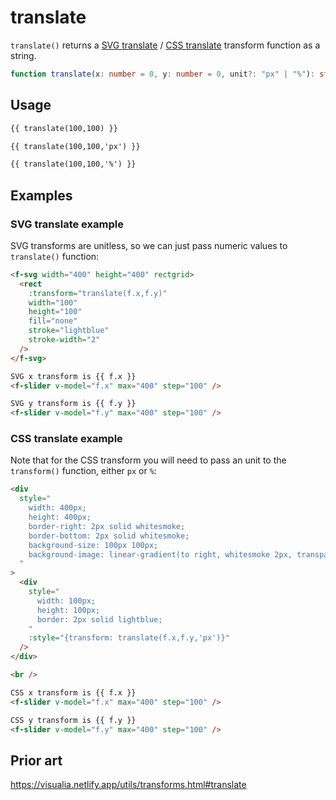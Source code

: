 # translate

`translate()` returns a [SVG translate](https://developer.mozilla.org/en-US/docs/Web/SVG/Attribute/transform#translate) / [CSS translate](<https://developer.mozilla.org/en-US/docs/Web/CSS/transform-function/translate()>) transform function as a string.

```ts
function translate(x: number = 0, y: number = 0, unit?: "px" | "%"): string;
```

## Usage

```md
{{ translate(100,100) }}

{{ translate(100,100,'px') }}

{{ translate(100,100,'%') }}
```

## Examples

### SVG translate example

SVG transforms are unitless, so we can just pass numeric values to `translate()` function:

```md
<f-svg width="400" height="400" rectgrid>
  <rect
    :transform="translate(f.x,f.y)"
    width="100"
    height="100"
    fill="none"
    stroke="lightblue"
    stroke-width="2"
  />
</f-svg>

SVG x transform is {{ f.x }}
<f-slider v-model="f.x" max="400" step="100" />

SVG y transform is {{ f.y }}
<f-slider v-model="f.y" max="400" step="100" />
```

### CSS translate example

Note that for the CSS transform you will need to pass an unit to the `transform()` function, either `px` or `%`:

```md
<div
  style="
    width: 400px;
    height: 400px;
    border-right: 2px solid whitesmoke;
    border-bottom: 2px solid whitesmoke;
    background-size: 100px 100px;
    background-image: linear-gradient(to right, whitesmoke 2px, transparent 2px), linear-gradient(to bottom, whitesmoke 2px, transparent 2px);
  "
>
  <div
    style="
      width: 100px;
      height: 100px;
      border: 2px solid lightblue;
    "
    :style="{transform: translate(f.x,f.y,'px')}"
  /> 
</div>

<br />

CSS x transform is {{ f.x }}
<f-slider v-model="f.x" max="400" step="100" />

CSS y transform is {{ f.y }}
<f-slider v-model="f.y" max="400" step="100" />
```

## Prior art

https://visualia.netlify.app/utils/transforms.html#translate
